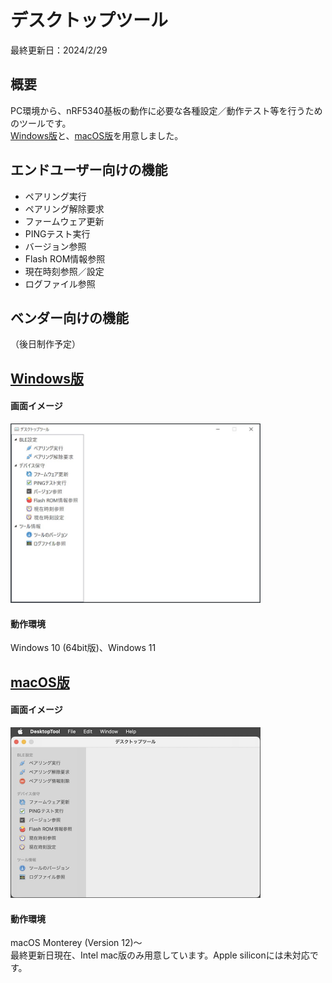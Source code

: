 # デスクトップツール

最終更新日：2024/2/29

## 概要
PC環境から、nRF5340基板の動作に必要な各種設定／動作テスト等を行うためのツールです。<br>
[Windows版](../../Markdowns/DesktopTools/dotNET/README.md)と、[macOS版](../../Markdowns/DesktopTools/macOSApp/README.md)を用意しました。

## エンドユーザー向けの機能

* ペアリング実行
* ペアリング解除要求
* ファームウェア更新
* PINGテスト実行
* バージョン参照
* Flash ROM情報参照
* 現在時刻参照／設定
* ログファイル参照

## ベンダー向けの機能
（後日制作予定）

## [Windows版](../../Markdowns/DesktopTools/dotNET/README.md)

#### 画面イメージ
<img src="../../Markdowns/DesktopTools/dotNET/images/README_01.jpg" width="400">

#### 動作環境
Windows 10 (64bit版)、Windows 11

## [macOS版](../../Markdowns/DesktopTools/macOSApp/README.md)

#### 画面イメージ
<img src="../../Markdowns/DesktopTools/macOSApp/images/README_01.jpg" width="400">

#### 動作環境
macOS Monterey (Version 12)〜 <br>
最終更新日現在、Intel mac版のみ用意しています。Apple siliconには未対応です。

